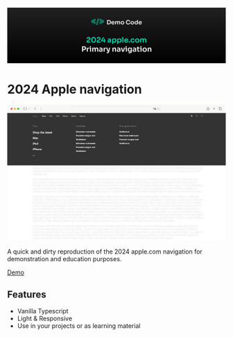 [![Masonry banner](./.github/assets/banner.svg)](https://hellraiserrob.github.io/apple-navigation)

# 2024 Apple navigation
[![Masonry screenshot](./.github/assets/screenshot.jpg)](https://hellraiserrob.github.io/apple-navigation)

A quick and dirty reproduction of the 2024 apple.com navigation for demonstration and education purposes.

[Demo](https://hellraiserrob.github.io/apple-navigation/)

## Features

- Vanilla Typescript
- Light & Responsive
- Use in your projects or as learning material
